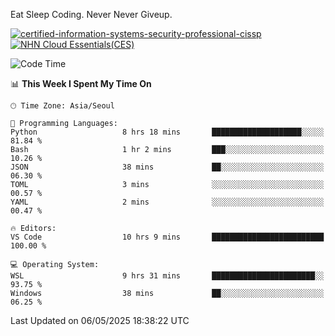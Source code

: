 Eat Sleep Coding.
Never Never Giveup.

[![certified-information-systems-security-professional-cissp](https://github.com/user-attachments/assets/d259884f-7f9a-4d80-a663-6968ead7464a)](https://www.credly.com/badges/f394a010-85a0-450b-9136-8043af01d71c/public_url)
[![NHN Cloud Essentials(CES)](https://github.com/user-attachments/assets/f405dcae-c923-424d-927f-e993bac10fa9)](https://www.nhncloud.com/kr/edu/certification/search)


<!--START_SECTION:waka-->
![Code Time](http://img.shields.io/badge/Code%20Time-4%2C146%20hrs%2020%20mins-blue)

📊 **This Week I Spent My Time On** 

```text
🕑︎ Time Zone: Asia/Seoul

💬 Programming Languages: 
Python                   8 hrs 18 mins       ████████████████████░░░░░   81.84 % 
Bash                     1 hr 2 mins         ███░░░░░░░░░░░░░░░░░░░░░░   10.26 % 
JSON                     38 mins             ██░░░░░░░░░░░░░░░░░░░░░░░   06.30 % 
TOML                     3 mins              ░░░░░░░░░░░░░░░░░░░░░░░░░   00.57 % 
YAML                     2 mins              ░░░░░░░░░░░░░░░░░░░░░░░░░   00.47 % 

🔥 Editors: 
VS Code                  10 hrs 9 mins       █████████████████████████   100.00 % 

💻 Operating System: 
WSL                      9 hrs 31 mins       ███████████████████████░░   93.75 % 
Windows                  38 mins             ██░░░░░░░░░░░░░░░░░░░░░░░   06.25 % 
```


 Last Updated on 06/05/2025 18:38:22 UTC
<!--END_SECTION:waka-->
